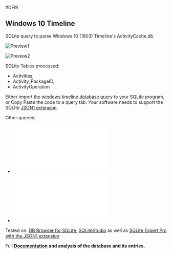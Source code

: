 <!-- saved from url=(0023) https://github.com/kacos2000/WindowsTimeline --> 
#DFIR 

## Windows 10 Timeline

SQLite query to parse Windows 10 (1803) Timeline's ActivityCache.db


![Preview1](https://raw.githubusercontent.com/kacos2000/WindowsTimeline/master/Preview1.PNG)


![Preview2](https://raw.githubusercontent.com/kacos2000/WindowsTimeline/master/Preview2.PNG)


SQLite Tables processed:

- Activities,
- Activity_PackageID,
- ActivityOperation

Either import [the windows timeline database query](WindowsTimeline.sql) to your SQLite program, or Copy Paste the code to a query tab.
Your software needs to support the SQLIte [JSON1 extension](https://www.sqlite.org/json1.html).

Other queries:

- ![A formated Smartlookup view query](SmartLookup.sql)
- ![Activity_PackageID timeline query](Activity_PackageID_Timeline.sql)

Tested on:
[DB Browser for SQLite](http://sqlitebrowser.org/),
[SQLiteStudio](https://sqlitestudio.pl/index.rvt) as well as
[SQLite Expert Pro with the JSON1 extension](http://www.sqliteexpert.com/extensions/)

Full [**Documentation**](WindowsTimeline.pdf) **and analysis of the database and its entries.**




